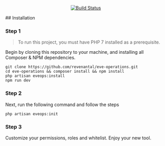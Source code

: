 <p align="center">
<a href="https://travis-ci.org/revenantal/eve-operations"><img src="https://travis-ci.org/revenantal/eve-operations.svg" alt="Build Status"></a>
</p>
## Installation

### Step 1

> To run this project, you must have PHP 7 installed as a prerequisite.

Begin by cloning this repository to your machine, and installing all Composer & NPM dependencies.

```
git clone https://github.com/revenantal/eve-operations.git
cd eve-operations && composer install && npm install
php artisan eveops:install
npm run dev
```

### Step 2

Next, run  the following command and follow the steps
```
php artisan eveops:init
```

### Step 3

Customize your permissions, roles and whitelist.
Enjoy your new tool.